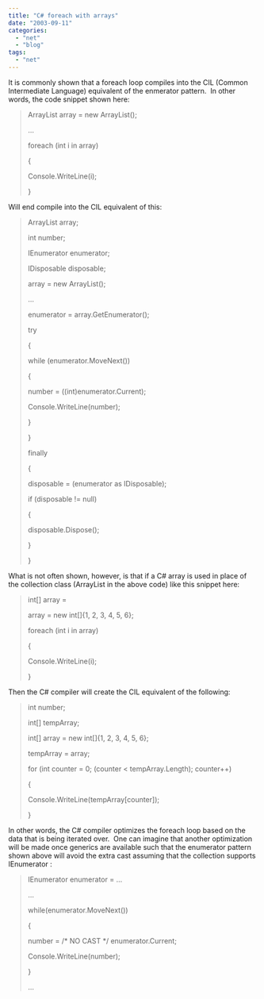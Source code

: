 ```yaml
---
title: "C# foreach with arrays"
date: "2003-09-11"
categories: 
  - "net"
  - "blog"
tags: 
  - "net"
---
```


It is commonly shown that a foreach loop compiles into the CIL (Common Intermediate Language) equivalent of the enmerator pattern.  In other words, the code snippet shown here:

> ArrayList array = new ArrayList();
> 
> ...
> 
> foreach (int i in array)
> 
> {
> 
> Console.WriteLine(i);
> 
> }

Will end compile into the CIL equivalent of this:

> ArrayList array;
> 
> int number;
> 
> IEnumerator enumerator;
> 
> IDisposable disposable;
> 
> array = new ArrayList();
> 
> ...
> 
> enumerator = array.GetEnumerator();
> 
> try
> 
> {
> 
> while (enumerator.MoveNext())
> 
> {
> 
> number = ((int)enumerator.Current);
> 
> Console.WriteLine(number);
> 
> }
> 
> }
> 
> finally
> 
> {
> 
> disposable = (enumerator as IDisposable);
> 
> if (disposable != null)
> 
> {
> 
> disposable.Dispose();
> 
> }
> 
> }

What is not often shown, however, is that if a C# array is used in place of the collection class (ArrayList in the above code) like this snippet here:

> int\[\] array =
> 
> array = new int\[\]{1, 2, 3, 4, 5, 6};
> 
> foreach (int i in array)
> 
> {
> 
> Console.WriteLine(i);
> 
> }

Then the C# compiler will create the CIL equivalent of the following:

> int number;
> 
> int\[\] tempArray;
> 
> int\[\] array = new int\[\]{1, 2, 3, 4, 5, 6};
> 
> tempArray = array;
> 
> for (int counter = 0; (counter < tempArray.Length); counter++)
> 
> {
> 
> Console.WriteLine(tempArray\[counter\]);
> 
> }

In other words, the C# compiler optimizes the foreach loop based on the data that is being iterated over.  One can imagine that another optimization will be made once generics are available such that the enumerator pattern shown above will avoid the extra cast assuming that the collection supports IEnumerator<T> :

> IEnumerator<int> enumerator = ...
> 
> ...
> 
> while(enumerator.MoveNext())
> 
> {
> 
> number = /\* NO CAST \*/ enumerator.Current;
> 
> Console.WriteLine(number);
> 
> }
> 
> ...
